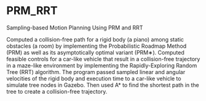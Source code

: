 # PRM_RRT
Sampling-based Motion Planning Using PRM and RRT

Computed a collision-free path for a rigid body (a piano) among static obstacles (a room) by implementing the Probabilistic Roadmap Method (PRM) as well as its asymptotically optimal variant
(PRM∗).
Computed feasible controls for a car-like vehicle that result in a collision-free trajectory in a maze-like environment by implementing the Rapidly-Exploring Random Tree (RRT) algorithm. The program passed sampled linear and angular velocities of the rigid body and execution time to a car-like vehicle to simulate tree nodes in Gazebo. Then used A* to find the shortest path in the tree to create a collision-free trajectory.
